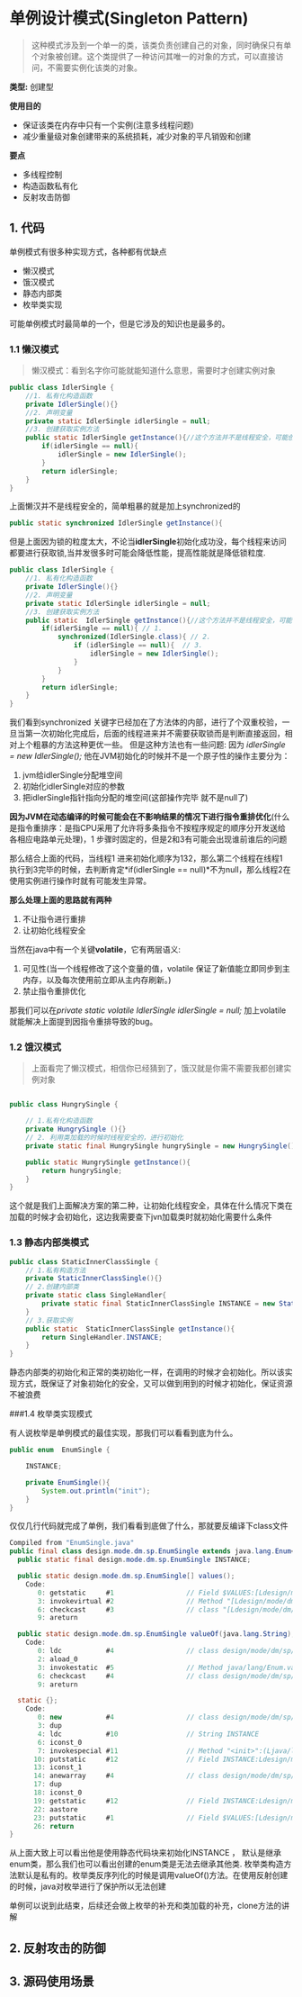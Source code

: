# 单例设计模式(Singleton Pattern)
> 这种模式涉及到一个单一的类，该类负责创建自己的对象，同时确保只有单个对象被创建。这个类提供了一种访问其唯一的对象的方式，可以直接访问，不需要实例化该类的对象。

**类型:** 创建型

**使用目的**
+ 保证该类在内存中只有一个实例(注意多线程问题)
+ 减少重量级对象创建带来的系统损耗，减少对象的平凡销毁和创建

**要点**
+ 多线程控制
+ 构造函数私有化
+ 反射攻击防御

## 1. 代码

单例模式有很多种实现方式，各种都有优缺点

- 懒汉模式
- 饿汉模式
- 静态内部类
- 枚举类实现

可能单例模式时最简单的一个，但是它涉及的知识也是最多的。


### 1.1 懒汉模式 
> 懒汉模式：看到名字你可能就能知道什么意思，需要时才创建实例对象

``````java
public class IdlerSingle {
    //1. 私有化构造函数
    private IdlerSingle(){}
    //2. 声明变量
    private static IdlerSingle idlerSingle = null;
    //3. 创建获取实例方法
    public static IdlerSingle getInstance(){//这个方法并不是线程安全，可能创建多个对象
        if(idlerSingle == null){
            idlerSingle = new IdlerSingle();
        }
        return idlerSingle;
    }
}

``````

上面懒汉并不是线程安全的，简单粗暴的就是加上synchronized的

`````java
public static synchronized IdlerSingle getInstance(){
`````

但是上面因为锁的粒度太大，不论当**idlerSingle**初始化成功没，每个线程来访问都要进行获取锁,当并发很多时可能会降低性能，提高性能就是降低锁粒度.


``````java
public class IdlerSingle {
    //1. 私有化构造函数
    private IdlerSingle(){}
    //2. 声明变量
    private static IdlerSingle idlerSingle = null;
    //3. 创建获取实例方法
    public static  IdlerSingle getInstance(){//这个方法并不是线程安全，可能创建多个对象
        if(idlerSingle == null){ // 1.
            synchronized(IdlerSingle.class){ // 2.
                if (idlerSingle == null){  // 3.
                    idlerSingle = new IdlerSingle();
                }
            }
        }
        return idlerSingle;
    }
}
``````

我们看到synchronized 关键字已经加在了方法体的内部，进行了个双重校验，一旦当第一次初始化完成后，后面的线程进来并不需要获取锁而是判断直接返回，相对上个粗暴的方法这种更优一些。
但是这种方法也有一些问题:
因为 *idlerSingle = new IdlerSingle();* 他在JVM初始化的时候并不是一个原子性的操作主要分为：
1. jvm给idlerSingle分配堆空间
2. 初始化idlerSingle对应的参数
3. 把idlerSingle指针指向分配的堆空间(这部操作完毕 就不是null了)

**因为JVM在动态编译的时候可能会在不影响结果的情况下进行指令重排优化**(什么是指令重排序：是指CPU采用了允许将多条指令不按程序规定的顺序分开发送给各相应电路单元处理)，1 步骤时固定的，但是2和3有可能会出现谁前谁后的问题

那么结合上面的代码，当线程1 进来初始化顺序为132，那么第二个线程在线程1 执行到3完毕的时候，去判断肯定*if(idlerSingle == null)*不为null，那么线程2在使用实例进行操作时就有可能发生异常。

**那么处理上面的思路就有两种**
1. 不让指令进行重排
2. 让初始化线程安全


当然在java中有一个关键**volatile**，它有两层语义:
1. 可见性(当一个线程修改了这个变量的值，volatile 保证了新值能立即同步到主内存，以及每次使用前立即从主内存刷新。)
2. 禁止指令重排优化

那我们可以在*private static volatile IdlerSingle idlerSingle = null;* 加上volatile就能解决上面提到因指令重排导致的bug。


### 1.2 饿汉模式
> 上面看完了懒汉模式，相信你已经猜到了，饿汉就是你需不需要我都创建实例对象

``````java

public class HungrySingle {

    // 1.私有化构造函数
    private HungrySingle (){}
    // 2. 利用类加载的时候时线程安全的，进行初始化
    private static final HungrySingle hungrySingle = new HungrySingle();

    public static HungrySingle getInstance(){
        return hungrySingle;
    }
}

``````

这个就是我们上面解决方案的第二种，让初始化线程安全，具体在什么情况下类在加载的时候才会初始化，这边我需要查下jvn加载类时就初始化需要什么条件

### 1.3 静态内部类模式

```java
public class StaticInnerClassSingle {
    // 1.私有构造方法
    private StaticInnerClassSingle(){}
    // 2.创建内部类
    private static class SingleHandler{
        private static final StaticInnerClassSingle INSTANCE = new StaticInnerClassSingle();
    }
    // 3.获取实例
    public static  StaticInnerClassSingle getInstance(){
        return SingleHandler.INSTANCE;
    }
}

```
静态内部类的初始化和正常的类初始化一样，在调用的时候才会初始化。所以该实现方式，既保证了对象初始化的安全，又可以做到用到的时候才初始化，保证资源不被浪费

###1.4 枚举类实现模式

有人说枚举是单例模式的最佳实现，那我们可以看看到底为什么。

``````java
public enum  EnumSingle {

    INSTANCE;

    private EnumSingle(){
        System.out.println("init");
    }
}

``````

仅仅几行代码就完成了单例，我们看看到底做了什么，那就要反编译下class文件

``````java
Compiled from "EnumSingle.java"
public final class design.mode.dm.sp.EnumSingle extends java.lang.Enum<design.mode.dm.sp.EnumSingle> {
  public static final design.mode.dm.sp.EnumSingle INSTANCE;

  public static design.mode.dm.sp.EnumSingle[] values();
    Code:
       0: getstatic     #1                  // Field $VALUES:[Ldesign/mode/dm/sp/EnumSingle;
       3: invokevirtual #2                  // Method "[Ldesign/mode/dm/sp/EnumSingle;".clone:()Ljava/lang/Object;
       6: checkcast     #3                  // class "[Ldesign/mode/dm/sp/EnumSingle;"
       9: areturn

  public static design.mode.dm.sp.EnumSingle valueOf(java.lang.String);
    Code:
       0: ldc           #4                  // class design/mode/dm/sp/EnumSingle
       2: aload_0
       3: invokestatic  #5                  // Method java/lang/Enum.valueOf:(Ljava/lang/Class;Ljava/lang/String;)Ljava/lang/Enum;
       6: checkcast     #4                  // class design/mode/dm/sp/EnumSingle
       9: areturn

  static {};
    Code:
       0: new           #4                  // class design/mode/dm/sp/EnumSingle
       3: dup
       4: ldc           #10                 // String INSTANCE
       6: iconst_0
       7: invokespecial #11                 // Method "<init>":(Ljava/lang/String;I)V
      10: putstatic     #12                 // Field INSTANCE:Ldesign/mode/dm/sp/EnumSingle;
      13: iconst_1
      14: anewarray     #4                  // class design/mode/dm/sp/EnumSingle
      17: dup
      18: iconst_0
      19: getstatic     #12                 // Field INSTANCE:Ldesign/mode/dm/sp/EnumSingle;
      22: aastore
      23: putstatic     #1                  // Field $VALUES:[Ldesign/mode/dm/sp/EnumSingle;
      26: return
}

``````

从上面大致上可以看出他是使用静态代码块来初始化INSTANCE ， 默认是继承enum类，那么我们也可以看出创建的enum类是无法去继承其他类.
枚举类构造方法默认是私有的。枚举类反序列化的时候是调用valueOf()方法。在使用反射创建的时候，java对枚举进行了保护所以无法创建

单例可以说到此结束，后续还会做上枚举的补充和类加载的补充，clone方法的讲解


## 2. 反射攻击的防御


## 3. 源码使用场景























































